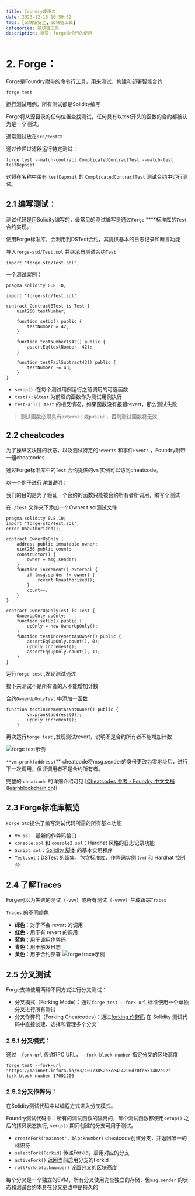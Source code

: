 ```yaml
---
title: foundry使用二
date: 2023-12-16 10:59:52
tags: [区块链安全, 区块链工具]
categories: 区块链工具
description: 摘要：forge命令行的使用
---
```


# 2. Forge：

Forge是Foundry附带的命令行工具，用来测试、构建和部署智能合约

```docker
forge test
```

运行测试用例，所有测试都是Solidity编写

Forge将从源目录的任何位置查找测试，任何具有以test开头的函数的合约都被认为是一个测试。

通常测试放在`src/test中`

通过传递过滤器运行特定测试：

```docker
forge test --match-contract ComplicatedContractTest --match-test testDeposit
```

这将在名称中带有 `testDeposit` 的 `ComplicatedContractTest` 测试合约中运行测试。

## 2.1 编写测试：

测试代码是用Solidity编写的，最常见的测试编写是通过`Forge` ****标准库的`Test`合约实现。

使用Forge标准库，会利用到DSTest合约，其提供基本的日志记录和断言功能

导入`forge-std/Test.sol` 并继承自测试合约`Test`

```solidity
import "forge-std/Test.sol";
```

一个测试案例：

```solidity
pragma solidity 0.8.10;

import "forge-std/Test.sol";

contract ContractBTest is Test {
    uint256 testNumber;

    function setUp() public {
        testNumber = 42;
    }

    function testNumberIs42() public {
        assertEq(testNumber, 42);
    }

    function testFailSubtract43() public {
        testNumber -= 43;
    }
}
```

- `setUp()` :在每个测试用例运行之前调用的可选函数
- `test()` :以`test` 为前缀的函数作为测试用例执行
- `testFail()` :`test` 的相反情况，如果函数没有报错revert，那么测试失败

> 测试函数必须具有`external` 或`public` ，否则测试函数将无效
>

## 2.2 cheatcodes

为了操纵区块链的状态，以及测试特定的`reverts` 和事件`Events` ，Foundry附带一组cheatcodes

通过Forge标准库中的`Test` 合约提供的`vm` 实例可以访问cheatcode。

以一个例子进行详细说明：

我们的目的是为了验证一个合约的函数只能被合约所有者所调用，编写个测试

在`./test` 文件夹下添加一个Owner.t.sol测试文件

```solidity
pragma solidity 0.8.10;
import "forge-std/Test.sol";
error Unauthorized();

contract OwnerUpOnly {
    address public immutable owner;
    uint256 public count;
    constructor() {
        owner = msg.sender;
    }
    function increment() external {
        if (msg.sender != owner) {
            revert Unauthorized();
        }
        count++;
    }
}

contract OwnerUpOnlyTest is Test {
    OwnerUpOnly upOnly;
    function setUp() public {
        upOnly = new OwnerUpOnly();
    }
    function testIncrementAsOwner() public {
        assertEq(upOnly.count(), 0);
        upOnly.increment();
        assertEq(upOnly.count(), 1);
    }
}
```

运行`forge test` ,发现测试通过

接下来测试不是所有者的人不能增加计数

合约`OwnerUpOnlyTest` 中添加一函数：

```solidity
function testIncrementAsNotOwner() public {
        vm.prank(address(0));
        upOnly.increment();
    }
```

再次运行`forge test` ,发现测试revert，说明不是合约所有者不能增加计数

![forge test示例](https://gitee.com/Emmanuel_scb/blogimage/raw/master/img/202312161100300.png)

`**vm.prank(address)`** cheatcode将msg.sender的身份更改为零地址后，进行下一次调用，保证调用者不是合约所有者。

完整的 `cheatcode` 的详细介绍可见 [[Cheatcodes 参考 - Foundry 中文文档 (learnblockchain.cn)](https://learnblockchain.cn/docs/foundry/i18n/zh/cheatcodes/index.html)]

## 2.3 Forge标准库概览

`Forge Std`提供了编写测试代码所需的所有基本功能

- `Vm.sol`：最新的作弊码接口
- `console.sol` 和 `console2.sol`：Hardhat 风格的日志记录功能
- `Script.sol`：[Solidity 脚本](https://learnblockchain.cn/docs/foundry/i18n/zh/tutorials/solidity-scripting.html) 的基本实用程序
- `Test.sol`：DSTest 的超集，包含标准库、作弊码实例 (`vm`) 和 Hardhat 控制台

## 2.4 了解Traces

Forge可以为失败的测试（`-vvv`）或所有测试（`-vvvv`）生成跟踪`Traces`

`Traces` 的不同颜色

- **绿色**：对于不会 revert 的调用
- **红色**：用于有 revert 的调用
- **蓝色**：用于调用作弊码
- **青色**：用于触发日志
- **黄色**：用于合约部署
![forge trace示例](https://gitee.com/Emmanuel_scb/blogimage/raw/master/img/202312161100797.png)   


## 2.5 分叉测试

Forge支持使用两种不同方式进行分叉测试：

- 分叉模式（Forking Mode）：通过`forge test --fork-url` 标准使用一个单独分叉进行所有测试
- 分叉作弊码（Forking Cheatcodes)：通过[forking 作弊码](https://learnblockchain.cn/docs/foundry/i18n/zh/cheatcodes/forking.html) 在 Solidity 测试代码中直接创建、选择和管理多个分叉

### 2.5.1 分叉模式：

通过`--fork-url` 传递RPC URL，`--fork-block-number` 指定分叉的区块高度

```solidity
forge test --fork-url "https://mainnet.infura.io/v3/10973852e3ce414296d70fd551402e92" --fork-block-number 17001200
```

### 2.5.2分叉作弊码：

在Solidity测试代码中以编程方式进入分叉模式。

Foundry测试代码中：所有的测试函数的隔离的，每个测试函数都使用`setup()` 之后的拷贝状态执行, `setup()` 期间创建的分支可用于测试。

- `createFork('mainnet', blocknumber)` cheatcode创建分支，并返回唯一的标识符
- `selectFork(Forkid)` 传递Forkid，启用对应的分支
- `activeFork()` 返回当前启用分支的Forkid
- `rollFork(blocknumber)` 设置分叉的区块高度

每个分叉是一个独立的EVM，所有分叉使用完全独立的存储，但`msg.sender` 的状态和测试合约本身在分叉更改中是持久的

